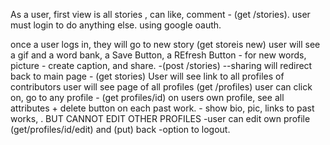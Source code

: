 


As a user, first view is all stories , can like, comment  - (get /stories).
  user must login to do anything else. using google oauth.

  once a user logs in, they will go to new story (get storeis new)
  user will see a gif and a word bank, a Save Button, a REfresh Button - for new words, picture -
    create caption, and share. -(post /stories)
   --sharing will redirect back to main page - (get stories)
  User will see link to all profiles of contributors
   user will see page of all profiles (get /profiles)
   user can click on, go to any profile - (get profiles/id)
   on users own profile, see all attributes + delete button on each past work.
    - show bio, pic, links to past works, . BUT CANNOT EDIT OTHER PROFILES
    -user can edit own profile (get/profiles/id/edit) and (put) back
    -option to logout.
  
